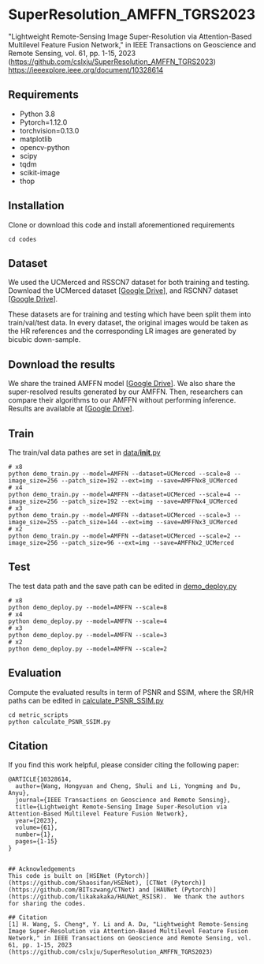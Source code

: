 # SuperResolution_AMFFN_TGRS2023
"Lightweight Remote-Sensing Image Super-Resolution via Attention-Based Multilevel Feature Fusion Network," in IEEE Transactions on Geoscience and Remote Sensing, vol. 61, pp. 1-15, 2023 (https://github.com/cslxju/SuperResolution_AMFFN_TGRS2023)
https://ieeexplore.ieee.org/document/10328614

## Requirements
- Python 3.8
- Pytorch=1.12.0
- torchvision=0.13.0
- matplotlib
- opencv-python
- scipy
- tqdm
- scikit-image
- thop

## Installation
Clone or download this code and install aforementioned requirements 
```
cd codes
```

## Dataset
We used the UCMerced and RSSCN7 dataset for both training and testing.
Download the UCMerced dataset [[Google Drive](https://drive.google.com/file/d/1ckE3ZrmzhU7EOnHXXogRAG2Ho7rU4kCd/view?usp=drive_link)], 
and RSCNN7 dataset [[Google Drive](https://drive.google.com/file/d/1vNy-EF-g_x9mY2yq1_DTQdqWRW7aqNsF/view?usp=drive_link)].

These datasets are for training and testing which have been split them into train/val/test data. In every dataset, the original images would be taken as the HR references and the corresponding LR images are generated by bicubic down-sample. 

## Download the results
We share the trained AMFFN model [[Google Drive](https://drive.google.com/file/d/10ajvtXeLAUPb_NmghfRTFLpk0kDXI1Go/view?usp=drive_link)].
We also share the super-resolved results generated by our AMFFN. Then, researchers can compare their algorithms to our AMFFN without performing inference.
Results are available at [[Google Drive](https://drive.google.com/file/d/1s90xW2JgORLvx3rmqqs_zNUcDBOKKxbH/view?usp=drive_link)].

## Train
The train/val data pathes are set in [data/__init__.py](codes/data/__init__.py) 
```
# x8
python demo_train.py --model=AMFFN --dataset=UCMerced --scale=8 --image_size=256 --patch_size=192 --ext=img --save=AMFFNx8_UCMerced
# x4
python demo_train.py --model=AMFFN --dataset=UCMerced --scale=4 --image_size=256 --patch_size=192 --ext=img --save=AMFFNx4_UCMerced
# x3
python demo_train.py --model=AMFFN --dataset=UCMerced --scale=3 --image_size=255 --patch_size=144 --ext=img --save=AMFFNx3_UCMerced
# x2
python demo_train.py --model=AMFFN --dataset=UCMerced --scale=2 --image_size=256 --patch_size=96 --ext=img --save=AMFFNx2_UCMerced
```

## Test 
The test data path and the save path can be edited in [demo_deploy.py](codes/demo_deploy.py)

```
# x8
python demo_deploy.py --model=AMFFN --scale=8
# x4
python demo_deploy.py --model=AMFFN --scale=4
# x3
python demo_deploy.py --model=AMFFN --scale=3
# x2
python demo_deploy.py --model=AMFFN --scale=2
```

## Evaluation 
Compute the evaluated results in term of PSNR and SSIM, where the SR/HR paths can be edited in [calculate_PSNR_SSIM.py](codes/metric_scripts/calculate_PSNR_SSIM.py)

```
cd metric_scripts 
python calculate_PSNR_SSIM.py
```

## Citation 
If you find this work helpful, please consider citing the following paper:
``````
@ARTICLE{10328614,
  author={Wang, Hongyuan and Cheng, Shuli and Li, Yongming and Du, Anyu},
  journal={IEEE Transactions on Geoscience and Remote Sensing}, 
  title={Lightweight Remote-Sensing Image Super-Resolution via Attention-Based Multilevel Feature Fusion Network}, 
  year={2023},
  volume={61},
  number={1},
  pages={1-15}
}


## Acknowledgements 
This code is built on [HSENet (Pytorch)](https://github.com/Shaosifan/HSENet), [CTNet (Pytorch)](https://github.com/BITszwang/CTNet) and [HAUNet (Pytorch)](https://github.com/likakakaka/HAUNet_RSISR).  We thank the authors for sharing the codes.

## Citation  
[1] H. Wang, S. Cheng*, Y. Li and A. Du, "Lightweight Remote-Sensing Image Super-Resolution via Attention-Based Multilevel Feature Fusion Network," in IEEE Transactions on Geoscience and Remote Sensing, vol. 61, pp. 1-15, 2023 (https://github.com/cslxju/SuperResolution_AMFFN_TGRS2023)




















